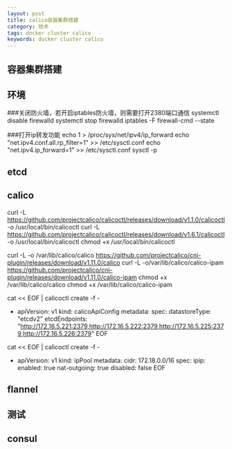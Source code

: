 ```yaml
---
layout: post
title: calico容器集群搭建
category: 技术
tags: docker cluster calico
keywords: docker cluster calico
---
```


## 容器集群搭建

## 环境

###关闭防火墙，若开启iptables防火墙，则需要打开2380端口通信
systemctl disable firewalld
systemctl stop firewalld
iptables -F
firewall-cmd --state

###打开ip转发功能
echo 1 > /proc/sys/net/ipv4/ip_forward
echo "net.ipv4.conf.all.rp_filter=1" >> /etc/sysctl.conf
echo "net.ipv4.ip_forward=1" >> /etc/sysctl.conf
sysctl -p

## etcd

## calico

curl -L https://github.com/projectcalico/calicoctl/releases/download/v1.1.0/calicoctl -o /usr/local/bin/calicoctl
curl -L https://github.com/projectcalico/calicoctl/releases/download/v1.6.1/calicoctl -o /usr/local/bin/calicoctl
chmod +x /usr/local/bin/calicoctl

curl -L -o /var/lib/calico/calico https://github.com/projectcalico/cni-plugin/releases/download/v1.11.0/calico
curl -L -o/var/lib/calico/calico-ipam https://github.com/projectcalico/cni-plugin/releases/download/v1.11.0/calico-ipam
chmod +x /var/lib/calico/calico
chmod +x /var/lib/calico/calico-ipam

cat << EOF | calicoctl create -f -
- apiVersion: v1
  kind: calicoApiConfig
  metadata:
  spec:
    datastoreType: "etcdv2"
    etcdEndpoints: "http://172.16.5.221:2379,http://172.16.5.222:2379,http://172.16.5.225:2379,http://172.16.5.226:2379"
EOF

cat << EOF | calicoctl create -f -
- apiVersion: v1
  kind: ipPool
  metadata:
    cidr: 172.18.0.0/16
  spec:
    ipip:
      enabled: true
    nat-outgoing:  true
    disabled: false
EOF

## flannel

## 测试

## consul

